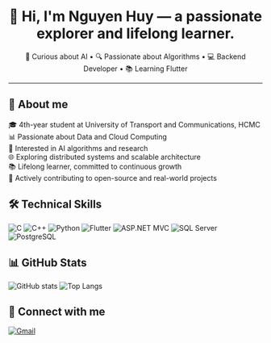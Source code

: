 <h1 align="center">👋 Hi, I'm Nguyen Huy — a passionate explorer and lifelong learner.</h1>

<p align="center">
   🤖 Curious about AI • 🔍 Passionate about Algorithms • 💻 Backend Developer • 📚 Learning Flutter
</p>


---

## 🔹  About me
🎓 4th-year student at University of Transport and Communications, HCMC  
📊 Passionate about Data and Cloud Computing  
🧠 Interested in AI algorithms and research  
🌐 Exploring distributed systems and scalable architecture  
📚 Lifelong learner, committed to continuous growth  
🚀 Actively contributing to open-source and real-world projects

## 🛠️ Technical Skills
![C](https://img.shields.io/badge/C-lightgrey?logo=c)
![C++](https://img.shields.io/badge/C++-00599C?logo=c%2B%2B)
![Python](https://img.shields.io/badge/Python-blue?logo=python)
![Flutter](https://img.shields.io/badge/Flutter-UI-blue?logo=flutter)
![ASP.NET MVC](https://img.shields.io/badge/ASP.NET%20MVC-512BD4?logo=dotnet&logoColor=white)
![SQL Server](https://img.shields.io/badge/SQL%20Server-CC2927?logo=microsoftsqlserver&logoColor=white)
![PostgreSQL](https://img.shields.io/badge/PostgreSQL-336791?logo=postgresql&logoColor=white)


## 📊 GitHub Stats
![GitHub stats](https://github-readme-stats.vercel.app/api?username=nghuy2903&show_icons=true&count_private=true)
![Top Langs](https://github-readme-stats.vercel.app/api/top-langs/?username=nghuy2903&layout=compact)

## 🤝 Connect with me
[![Gmail](https://img.shields.io/badge/Gmail-red?logo=gmail)](mailto:nghuy29032004@gmail.com)
